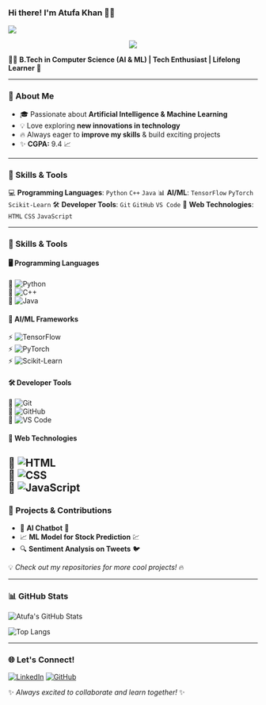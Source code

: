 ### Hi there! I'm Atufa Khan 🌸💚

<img src="https://capsule-render.vercel.app/api?type=waving&color=ff66b2&height=200&section=header&text=Welcome!&fontSize=50&fontColor=ffffff" />

<p align="center">
  <img src="https://readme-typing-svg.demolab.com?font=Fira+Code&weight=500&size=22&pause=1000&color=38C2FF&center=true&vCenter=true&width=600&lines=Welcome+to+my+GitHub+profile!;Passionate+about+Tech+%F0%9F%94%A5;Machine+Learning+%7C+Python+%7C+Data+Science;Always+learning+something+new!">
</p>


👩‍💻 **B.Tech in Computer Science (AI & ML) | Tech Enthusiast | Lifelong Learner** 🚀

---

### 🌟 About Me
- 🎓 Passionate about **Artificial Intelligence & Machine Learning**
- 💡 Love exploring **new innovations in technology**
- 🔥 Always eager to **improve my skills** & build exciting projects
- ✨ **CGPA:** 9.4 📈

---

### 🚀 Skills & Tools

💻 **Programming Languages**: `Python` `C++` `Java`
📊 **AI/ML**: `TensorFlow` `PyTorch` `Scikit-Learn`
🛠️ **Developer Tools**: `Git` `GitHub` `VS Code`
🎨 **Web Technologies**: `HTML` `CSS` `JavaScript`

---
### 🚀 Skills & Tools  

#### 🖥️ **Programming Languages**  
🌟 ![Python](https://img.shields.io/badge/-Python-FFD43B?style=flat&logo=python&logoColor=blue)  
🌟 ![C++](https://img.shields.io/badge/-C++-00599C?style=flat&logo=c%2B%2B&logoColor=white)  
🌟 ![Java](https://img.shields.io/badge/-Java-007396?style=flat&logo=java&logoColor=white)  

#### 🤖 **AI/ML Frameworks**  
⚡ ![TensorFlow](https://img.shields.io/badge/-TensorFlow-FF6F00?style=flat&logo=tensorflow&logoColor=white)  
⚡ ![PyTorch](https://img.shields.io/badge/-PyTorch-EE4C2C?style=flat&logo=pytorch&logoColor=white)  
⚡ ![Scikit-Learn](https://img.shields.io/badge/-Scikit%20Learn-F7931E?style=flat&logo=scikitlearn&logoColor=white)  

#### 🛠️ **Developer Tools**  
🚀 ![Git](https://img.shields.io/badge/-Git-F05032?style=flat&logo=git&logoColor=white)  
🚀 ![GitHub](https://img.shields.io/badge/-GitHub-181717?style=flat&logo=github&logoColor=white)  
🚀 ![VS Code](https://img.shields.io/badge/-VS%20Code-007ACC?style=flat&logo=visual-studio-code&logoColor=white)  

#### 🎨 **Web Technologies**  
🎨 ![HTML](https://img.shields.io/badge/-HTML-E34F26?style=flat&logo=html5&logoColor=white)  
🎨 ![CSS](https://img.shields.io/badge/-CSS-1572B6?style=flat&logo=css3&logoColor=white)  
🎨 ![JavaScript](https://img.shields.io/badge/-JavaScript-F7DF1E?style=flat&logo=javascript&logoColor=black)  
---

### 📌 Projects & Contributions
- 🌟 **AI Chatbot** 🤖
- 📈 **ML Model for Stock Prediction** 💹
- 🔍 **Sentiment Analysis on Tweets** 🐦

💡 *Check out my repositories for more cool projects!* 🔥

---

### 📊 GitHub Stats

![Atufa's GitHub Stats](https://github-readme-stats.vercel.app/api?username=AtufaKhan&show_icons=true&theme=radical)

![Top Langs](https://github-readme-stats.vercel.app/api/top-langs/?username=AtufaKhan&layout=compact&theme=radical)

---

### 🌐 Let's Connect!
[![LinkedIn](https://img.shields.io/badge/LinkedIn-Connect-blue?style=flat&logo=linkedin)](https://www.linkedin.com/in/atufa-khan-b79b6b2ab/)
[![GitHub](https://img.shields.io/badge/GitHub-Follow-black?style=flat&logo=github)](https://github.com/atufa-khan)

✨ *Always excited to collaborate and learn together!* ✨
